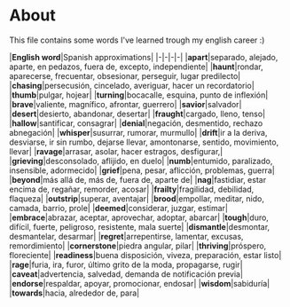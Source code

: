 # About
This file contains some words I've learned trough my english career :)

|**English word**|Spanish approximations|
|-|-|-|-|
|**apart**|separado, alejado, aparte, en pedazos, fuera de, excepto, independiente|
|**haunt**|rondar, aparecerse, frecuentar, obsesionar, perseguir, lugar predilecto|
|**chasing**|persecusión, cincelado, averiguar, hacer un recordatorio|
|**thumb**|pulgar, hojear|
|**turning**|bocacalle, esquina, punto de inflexión|
|**brave**|valiente, magnífico, afrontar, guerrero|
|**savior**|salvador|
|**desert**|desierto, abandonar, desertar|
|**fraught**|cargado, lleno, tenso|
|**hallow**|santificar, consagrar|
|**denial**|negación, desmentido, rechazo abnegación|
|**whisper**|susurrar, rumorar, murmullo|
|**drift**|ir a la deriva, desviarse, ir sin rumbo, dejarse llevar, amontonarse, sentido, movimiento, llevar|
|**ravage**|arrasar, asolar, hacer estragos, desfigurar,|
|**grieving**|desconsolado, aflijido, en duelo|
|**numb**|entumido, paralizado, insensible, adormecido|
|**grief**|pena, pesar, aflicción, problemas, guerra|
|**beyond**|más allá de, más de, fuera de, aparte de|
|**nag**|fastidiar, estar encima de, regañar, remorder, acosar|
|**frailty**|fragilidad, debilidad, flaqueza|
|**outstrip**|superar, aventajar|
|**brood**|empollar, meditar, nido, camada, barrio, prole|
|**deemed**|considerar, juzgar, estimar|
|**embrace**|abrazar, aceptar, aprovechar, adoptar, abarcar|
|**tough**|duro, difícil, fuerte, peligroso, resistente, mala suerte|
|**dismantle**|desmontar, desmantelar, desarmar|
|**regret**|arrepentirse, lamentar, excusas, remordimiento|
|**cornerstone**|piedra angular, pilar|
|**thriving**|próspero, floreciente|
|**readiness**|buena disposición, viveza, preparación, estar listo|
|**rage**|furia, ira, furor, último grito de la moda, propagarse, rugir|
|**caveat**|advertencia, salvedad, demanda de notificación previa|
|**endorse**|respaldar, apoyar, promocionar, endosar|
|**wisdom**|sabiduría|
|**towards**|hacia, alrededor de, para|